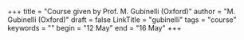 +++
title = "Course given by Prof. M. Gubinelli (Oxford)"
author = "M. Gubinelli (Oxford)"
draft = false
LinkTitle = "gubinelli"
tags = "course"
keywords = ""
begin = "12 May"
end = "16 May"
+++
